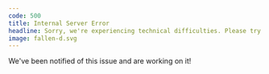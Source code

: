 ```yaml
---
code: 500
title: Internal Server Error
headline: Sorry, we're experiencing technical difficulties. Please try later.
image: fallen-d.svg
---
```

We've been notified of this issue and are working on it!
